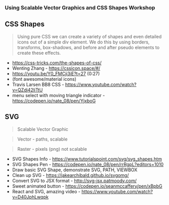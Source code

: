 ### Using Scalable Vector Graphics and CSS Shapes Workshop

## CSS Shapes

> Using pure CSS we can create a variety of shapes and even detailed icons out of a simple div element. We do this by using borders, transforms, box-shadows, and before and after pseudo elements to create these effects.

* https://css-tricks.com/the-shapes-of-css/
* Wenting Zhang - https://cssicon.space/#/
* https://youtu.be/Y0_FMCji3iE?t=27 (0:27)
* (font awesome/material icons)
* Travis Larsen BB8 CSS - https://www.youtube.com/watch?v=QZdj42liTtU
* menu select with moving triangle indicator - https://codepen.io/nate_08/pen/YjxboG

## SVG

> Scalable Vector Graphic

> Vector - paths, scalable

> Raster - pixels (png) not scalable

* SVG Shapes Info - https://www.tutorialspoint.com/svg/svg_shapes.htm
* SVG Shapes Pen - https://codepen.io/nate_08/pen/rrRgpL?editors=1010
* Draw basic SVG Shape, demonstrate SVG, PATH, VIEWBOX
* Clean up SVG - https://jakearchibald.github.io/svgomg/
* Convert SVG to JSX format - http://svg-jsx.patmoody.com/
* Sweet animated button - https://codepen.io/seanmccaffery/pen/xBpbG
* React and SVG, amazing video - https://www.youtube.com/watch?v=D40JphLwqpk